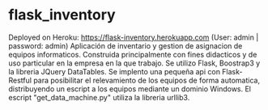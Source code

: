 # flask_inventory
Deployed on Heroku: https://flask-inventory.herokuapp.com (User: admin | password: admin)
Aplicación de inventario y gestion de asignacion de equipos informaticos. Construida principalmente con fines didacticos y de uso particular en la empresa en la que trabajo.
Se utilizo Flask, Boostrap3 y la libreria JQuery DataTables.
Se implento una pequeña api con Flask-Restful para posibilitar el relevamiento de los equipos de forma automatica, distribuyendo un escript a los equipos mediante un dominio Windows. El escript "get_data_machine.py" utiliza la libreria urllib3.
